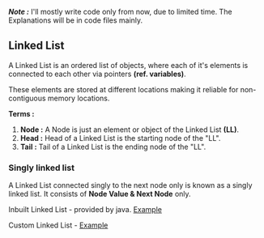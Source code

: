 ***Note :*** I'll mostly write code only from now, due to limited time. The Explanations will be in code files mainly.

## **Linked List**

A Linked List is an ordered list of objects, where each of it's elements is connected to each other via pointers **(ref. variables)**.
    
These elements are stored at different locations making it reliable for non-contiguous memory locations.

**Terms :**

1. **Node :** A Node is just an element or object of the Linked List **(LL)**.
2. **Head :** Head of a Linked List is the starting node of the "LL".
3. **Tail :** Tail of a Linked List is the ending node of the "LL".


### **Singly linked list**
A Linked List connected singly to the next node only is known as a singly linked list.
It consists of **Node Value & Next Node** only.

Inbuilt Linked List - provided by java. [Example](./InBuilt_LL.java)

Custom Linked List - [Example](./CustomLinkedList/Custom_LL.java)

